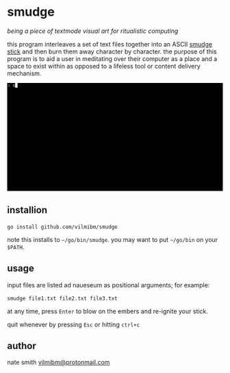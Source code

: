 # smudge

_being a piece of textmode visual art for ritualistic computing_

this program interleaves a set of text files together into an ASCII [smudge stick](https://en.wikipedia.org/wiki/Smudging) and then burn them away character by character. the purpose of this program is to aid a user in meditating over their computer as a place and a space to exist within as opposed to a lifeless tool or content delivery mechanism.

![a grid of characters in grey burn down in orange, releasing wisps of ASCII smoke](./smudge.gif)

## installion

```
go install github.com/vilmibm/smudge
```

note this installs to `~/go/bin/smudge`. you may want to put `~/go/bin` on your `$PATH`.

## usage

input files are listed ad naueseum as positional arguments; for example:

```
smudge file1.txt file2.txt file3.txt
```

at any time, press `Enter` to blow on the embers and re-ignite your stick.

quit whenever by pressing `Esc` or hitting `ctrl+c`

## author

nate smith <vilmibm@protonmail.com>
